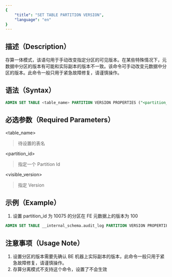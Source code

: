 ```yaml
---
{
    "title": "SET TABLE PARTITION VERSION",
    "language": "en"
}
---
```


<!--
Licensed to the Apache Software Foundation (ASF) under one
or more contributor license agreements.  See the NOTICE file
distributed with this work for additional information
regarding copyright ownership.  The ASF licenses this file
to you under the Apache License, Version 2.0 (the
"License"); you may not use this file except in compliance
with the License.  You may obtain a copy of the License at

  http://www.apache.org/licenses/LICENSE-2.0

Unless required by applicable law or agreed to in writing,
software distributed under the License is distributed on an
"AS IS" BASIS, WITHOUT WARRANTIES OR CONDITIONS OF ANY
KIND, either express or implied.  See the License for the
specific language governing permissions and limitations
under the License.
-->

## 描述（Description）

存算一体模式，该语句用于手动改变指定分区的可见版本。在某些特殊情况下，元数据中分区的版本有可能和实际副本的版本不一致。该命令可手动改变元数据中分区的版本。此命令一般只用于紧急故障修复，请谨慎操作。

## 语法（Syntax）

```SQL
ADMIN SET TABLE <table_name> PARTITION VERSION PROPERTIES ("<partition_id>" = "visible_version>");
```

## 必选参数（Required Parameters）

<table_name>

> 待设置的表名

<partition_id>

> 指定一个 Partition Id

<visible_version>

> 指定 Version

## 示例（Example）

1. 设置 partition_id 为 10075 的分区在 FE 元数据上的版本为 100

```SQL
ADMIN SET TABLE __internal_schema.audit_log PARTITION VERSION PROPERTIES("partition_id" = "10075", "visible_version" = "100");
```

## 注意事项（Usage Note）

1. 设置分区的版本需要先确认 BE 机器上实际副本的版本，此命令一般只用于紧急故障修复，请谨慎操作。
2. 存算分离模式不支持这个命令，设置了不会生效
